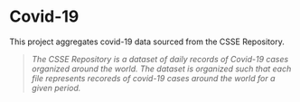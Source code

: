 # Covid-19
This project aggregates covid-19 data sourced from the CSSE Repository.
>*The CSSE Repository is a dataset of daily records of Covid-19 cases organized around the world.*
>*The dataset is organized such that each file represents recoreds of covid-19 cases around the world for a given period.*
